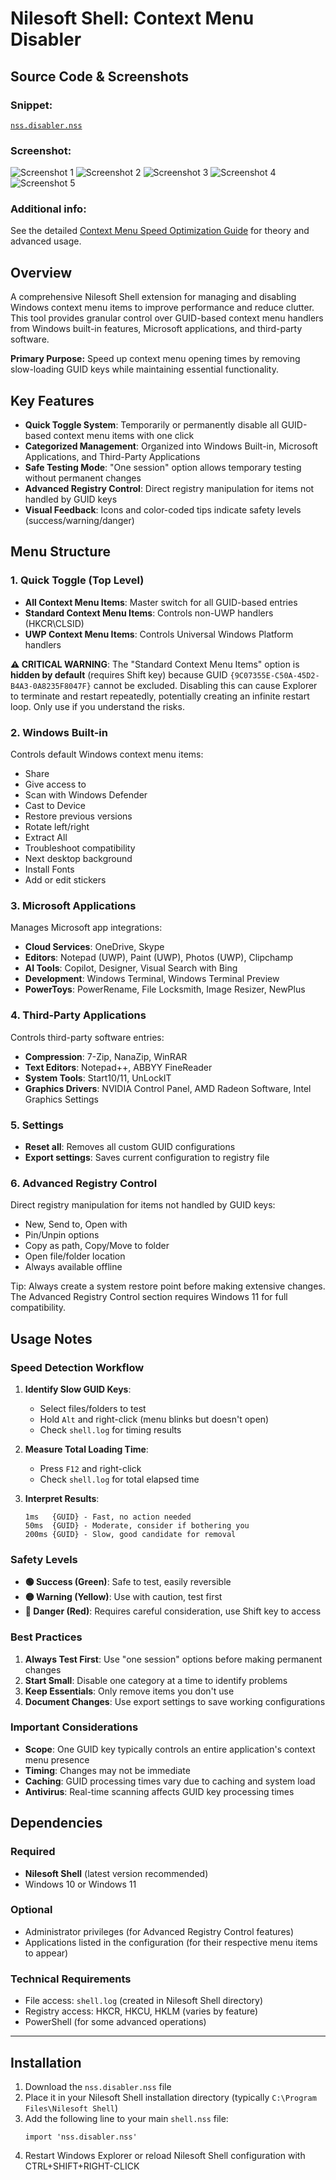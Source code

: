 # Nilesoft Shell: Context Menu Disabler

## Source Code & Screenshots

### Snippet:
[`nss.disabler.nss`](/ext.nilesoft/nss.disabler.nss)

### Screenshot:
![Screenshot 1](/ext.nilesoft/nss.disabler.1.png)
![Screenshot 2](/ext.nilesoft/nss.disabler.2.png)
![Screenshot 3](/ext.nilesoft/nss.disabler.3.png)
![Screenshot 4](/ext.nilesoft/nss.disabler.4.png)
![Screenshot 5](/ext.nilesoft/nss.disabler.5.png)

### Additional info:
See the detailed [Context Menu Speed Optimization Guide](/ext.nilesoft/nss.disabler.tut.md) for theory and advanced usage.

## Overview

A comprehensive Nilesoft Shell extension for managing and disabling Windows context menu items to improve performance and reduce clutter. This tool provides granular control over GUID-based context menu handlers from Windows built-in features, Microsoft applications, and third-party software.

**Primary Purpose:** Speed up context menu opening times by removing slow-loading GUID keys while maintaining essential functionality.

## Key Features

- **Quick Toggle System**: Temporarily or permanently disable all GUID-based context menu items with one click
- **Categorized Management**: Organized into Windows Built-in, Microsoft Applications, and Third-Party Applications
- **Safe Testing Mode**: "One session" option allows temporary testing without permanent changes
- **Advanced Registry Control**: Direct registry manipulation for items not handled by GUID keys
- **Visual Feedback**: Icons and color-coded tips indicate safety levels (success/warning/danger)

## Menu Structure

### 1. Quick Toggle (Top Level)
- **All Context Menu Items**: Master switch for all GUID-based entries
- **Standard Context Menu Items**: Controls non-UWP handlers (HKCR\CLSID)
- **UWP Context Menu Items**: Controls Universal Windows Platform handlers

**⚠️ CRITICAL WARNING**: The "Standard Context Menu Items" option is **hidden by default** (requires Shift key) because GUID `{9C07355E-C50A-45D2-B4A3-0A8235F8047F}` cannot be excluded. Disabling this can cause Explorer to terminate and restart repeatedly, potentially creating an infinite restart loop. Only use if you understand the risks.

### 2. Windows Built-in
Controls default Windows context menu items:
- Share
- Give access to
- Scan with Windows Defender
- Cast to Device
- Restore previous versions
- Rotate left/right
- Extract All
- Troubleshoot compatibility
- Next desktop background
- Install Fonts
- Add or edit stickers

### 3. Microsoft Applications
Manages Microsoft app integrations:
- **Cloud Services**: OneDrive, Skype
- **Editors**: Notepad (UWP), Paint (UWP), Photos (UWP), Clipchamp
- **AI Tools**: Copilot, Designer, Visual Search with Bing
- **Development**: Windows Terminal, Windows Terminal Preview
- **PowerToys**: PowerRename, File Locksmith, Image Resizer, NewPlus

### 4. Third-Party Applications
Controls third-party software entries:
- **Compression**: 7-Zip, NanaZip, WinRAR
- **Text Editors**: Notepad++, ABBYY FineReader
- **System Tools**: Start10/11, UnLockIT
- **Graphics Drivers**: NVIDIA Control Panel, AMD Radeon Software, Intel Graphics Settings

### 5. Settings
- **Reset all**: Removes all custom GUID configurations
- **Export settings**: Saves current configuration to registry file

### 6. Advanced Registry Control
Direct registry manipulation for items not handled by GUID keys:
- New, Send to, Open with
- Pin/Unpin options
- Copy as path, Copy/Move to folder
- Open file/folder location
- Always available offline

Tip: Always create a system restore point before making extensive changes. The Advanced Registry Control section requires Windows 11 for full compatibility.

## Usage Notes

### Speed Detection Workflow

1. **Identify Slow GUID Keys**:
   - Select files/folders to test
   - Hold `Alt` and right-click (menu blinks but doesn't open)
   - Check `shell.log` for timing results

2. **Measure Total Loading Time**:
   - Press `F12` and right-click
   - Check `shell.log` for total elapsed time

3. **Interpret Results**:
   ```
   1ms   {GUID} - Fast, no action needed
   50ms  {GUID} - Moderate, consider if bothering you
   200ms {GUID} - Slow, good candidate for removal
   ```

### Safety Levels

- **🟢 Success (Green)**: Safe to test, easily reversible
- **🟡 Warning (Yellow)**: Use with caution, test first
- **🔴 Danger (Red)**: Requires careful consideration, use Shift key to access

### Best Practices

1. **Always Test First**: Use "one session" options before making permanent changes
2. **Start Small**: Disable one category at a time to identify problems
3. **Keep Essentials**: Only remove items you don't use
4. **Document Changes**: Use export settings to save working configurations

### Important Considerations

- **Scope**: One GUID key typically controls an entire application's context menu presence
- **Timing**: Changes may not be immediate
- **Caching**: GUID processing times vary due to caching and system load
- **Antivirus**: Real-time scanning affects GUID key processing times

## Dependencies

### Required
- **Nilesoft Shell** (latest version recommended)
- Windows 10 or Windows 11

### Optional
- Administrator privileges (for Advanced Registry Control features)
- Applications listed in the configuration (for their respective menu items to appear)

### Technical Requirements
- File access: `shell.log` (created in Nilesoft Shell directory)
- Registry access: HKCR, HKCU, HKLM (varies by feature)
- PowerShell (for some advanced operations)

---

## Installation

1. Download the `nss.disabler.nss` file
2. Place it in your Nilesoft Shell installation directory (typically `C:\Program Files\Nilesoft Shell`)
3. Add the following line to your main `shell.nss` file:
   ```
   import 'nss.disabler.nss'
   ```
4. Restart Windows Explorer or reload Nilesoft Shell configuration with CTRL+SHIFT+RIGHT-CLICK
